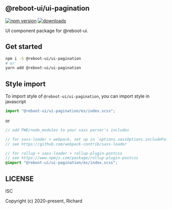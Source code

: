 ## @reboot-ui/ui-pagination

[![npm version](https://img.shields.io/npm/v/@reboot-ui/ui-pagination.svg)](https://www.npmjs.org/package/@reboot-ui/ui-pagination)
[![downloads](https://img.shields.io/npm/dm/@reboot-ui/ui-pagination.svg)](https://www.npmjs.org/package/@reboot-ui/ui-pagination)

UI component package for @reboot-ui.

## Get started

```bash
npm i -S @reboot-ui/ui-pagination
# or
yarn add @reboot-ui/ui-pagination
```

## Style import

To import style of `@reboot-ui/ui-pagination`, you can import style in javascript

```js
import "@reboot-ui/ui-pagination/es/index.scss";
```

or

```scss
// add PWD/node_modules to your sass parser's includes

// for sass-loader + webpack, set up in `options.sassOptions.includePaths`,
// see https://github.com/webpack-contrib/sass-loader

// for rollup + sass-loader + rollup-plugin-postcss
// see https://www.npmjs.com/package/rollup-plugin-postcss
@import "@reboot-ui/ui-pagination/es/index.scss";
```
## LICENSE

ISC

Copyright (c) 2020-present, Richard
